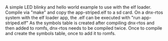 A simple LED blinky and hello world example to use with the elf loader.
Compile via "make" and copy the app-striped.elf to a sd card.
On a dnx-rtos system with the elf loader app, the .elf can be executed with "run app-striped.elf"
As the symbols table is created after compiling dnx-rtos and then added to romfs, dnx-rtos needs to be compiled twice. Once to compile and create the symbols table, once to add it to romfs.
